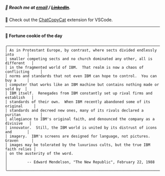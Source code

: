 ##### :calling: Reach me at **[email](mailto:johannes@stenmark.in)** ***/*** **[~~LinkedIn~~](https://www.linkedin.com/in/johannes-stenmark)**.
:feet: Check out the [ChatCopyCat](https://github.com/jstenmark/ChatCopyCat) extension for VSCode.

---
#### :cookie: Fortune cookie of the day
```smalltalk
╭───────────────────────────────────────────────────────────────────────────────╮
│ As in Protestant Europe, by contrast, where sects divided endlessly into      │
│ smaller competing sects and no church dominated any other, all is different   │
│ in the fragmented world of IBM.  That realm is now a chaos of conflicting     │
│ norms and standards that not even IBM can hope to control.  You can buy a     │
│ computer that works like an IBM machine but contains nothing made or sold by  │
│ IBM itself.  Renegades from IBM constantly set up rival firms and establish   │
│ standards of their own.  When IBM recently abandoned some of its original     │
│ standards and decreed new ones, many of its rivals declared a puritan         │
│ allegiance to IBM's original faith, and denounced the company as a divisive   │
│ innovator.  Still, the IBM world is united by its distrust of icons and       │
│ imagery.  IBM's screens are designed for language, not pictures.  Graven      │
│ images may be tolerated by the luxurious cults, but the true IBM faith relies │
│ on the austerity of the word.                                                 │
│         -- Edward Mendelson, "The New Republic", February 22, 1988            │
╰───────────────────────────────────────────────────────────────────────────────╯
```
